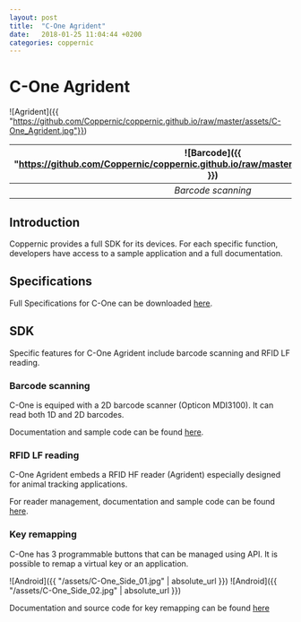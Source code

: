 ```yaml
---
layout: post
title:  "C-One Agrident"
date:   2018-01-25 11:04:44 +0200
categories: coppernic
---
```


C-One Agrident
==============
![Agrident]({{ "https://github.com/Coppernic/coppernic.github.io/raw/master/assets/C-One_Agrident.jpg"}})


|![Barcode]({{ "https://github.com/Coppernic/coppernic.github.io/raw/master/assets/barcode_blue.png" }})| ![RFID]({{ "https://github.com/Coppernic/coppernic.github.io/raw/master/assets/rfid_blue.png"}}) | ![Android]({{ "https://github.com/Coppernic/coppernic.github.io/raw/master/assets/android_blue.png"}}) |
|:---:|:---:|:---:|
|*Barcode scanning*|*RFID LF*|*Key remapping*| 

Introduction
------------

Coppernic provides a full SDK for its devices. For each specific function, developers have access to a sample application and a full documentation.

Specifications
--------------

Full Specifications for C-One can be downloaded [here](https://www.coppernic.fr/wp-content/uploads/Documentation/C-one/specification-c-one-fr.pdf).

SDK
---

Specific features for C-One Agrident include barcode scanning and RFID LF reading.


### Barcode scanning

C-One is equiped with a 2D barcode scanner (Opticon MDI3100). It can read both 1D and 2D barcodes.

Documentation and sample code can be found [here](https://github.com/Coppernic/ScanSample).

 
### RFID LF reading

C-One Agrident embeds a RFID HF reader (Agrident) especially designed for animal tracking applications.

For reader management, documentation and sample code can be found [here](https://github.com/Coppernic/AgridentWedgeSample).


### Key remapping

C-One has 3 programmable buttons that can be managed using API. It is possible to remap a virtual key or an application.

![Android]({{ "/assets/C-One_Side_01.jpg" | absolute_url }}) ![Android]({{ "/assets/C-One_Side_02.jpg" | absolute_url }})

Documentation and source code for key remapping can be found [here](https://github.com/Coppernic/KeyRemappingSample)


